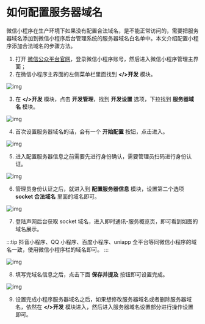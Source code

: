 # 如何配置服务器域名

<Toc />

微信小程序在生产环境下如果没有配置合法域名，是不能正常访问的，需要把服务器域名添加到微信小程序后台管理系统的服务器域名白名单中。本文介绍配置小程序添加合法域名的步骤方法。

1. 打开 [微信公众平台官网](https://mp.weixin.qq.com/)，登录微信小程序账号，然后进入微信小程序管理主界面；
2. 在微信小程序主界面的左侧菜单栏里面找到 **</>开发** 模块。

![img](/images/applet/config1.png)

3. 在 **</>开发** 模块，点击 **开发管理**，找到 **开发设置** 选项，下拉找到 **服务器域名** 模块。

![img](/images/applet/config2.png)

4. 首次设置服务器域名的话，会有一个 **开始配置** 按钮，点击进入。

![img](/images/applet/config3.png)

5. 进入配置服务器信息之前需要先进行身份确认，需要管理员扫码进行身份认证。

![img](/images/applet/config4.png)

6. 管理员身份认证之后，就进入到 **配置服务器信息** 模块，设置第二个选项 **socket 合法域名** 里面的域名即可。

![img](/images/applet/config5.png)

7. 登陆声网后台获取 socket 域名，进入即时通讯-服务概览页，即可看到如图的域名展示。

:::tip
抖音小程序、QQ 小程序、百度小程序、uniapp 全平台等同微信小程序的域名一致，使用微信小程序栏的域名即可。
:::

![img](/images/applet/config6.png)

8. 填写完域名信息之后，点击下面 **保存并提及** 按钮即可设置完成。

![img](/images/applet/config7.png)

9. 设置完成小程序服务器域名之后，如果想修改服务器域名或者删除服务器域名，依然在 **</>开发** 模块进入，然后进入服务器域名设置部分进行操作设置即可。
